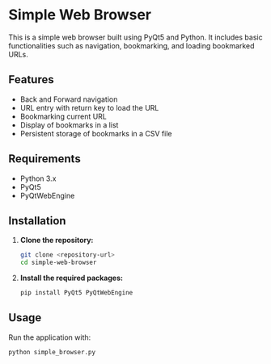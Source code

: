 # Simple Web Browser

This is a simple web browser built using PyQt5 and Python. It includes basic functionalities such as navigation, bookmarking, and loading bookmarked URLs.

## Features

- Back and Forward navigation
- URL entry with return key to load the URL
- Bookmarking current URL
- Display of bookmarks in a list
- Persistent storage of bookmarks in a CSV file

## Requirements

- Python 3.x
- PyQt5
- PyQtWebEngine

## Installation

1. **Clone the repository:**

    ```sh
    git clone <repository-url>
    cd simple-web-browser
    ```

2. **Install the required packages:**

    ```sh
    pip install PyQt5 PyQtWebEngine
    ```

## Usage

Run the application with:

```sh
python simple_browser.py
